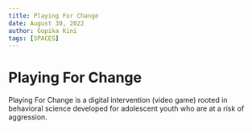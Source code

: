 ```yaml
---
title: Playing For Change
date: August 30, 2022
author: Gopika Kini
tags: [SPACES]
---
```


# Playing For Change

Playing For Change is a digital intervention (video game) rooted in behavioral science developed for adolescent youth who are at a risk of aggression. 


